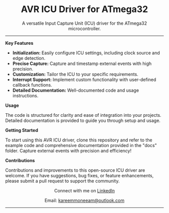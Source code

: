 <!-- AVR ICU Driver for ATmega32 -->


<h1 align="center">AVR ICU Driver for ATmega32</h1>

<p align="center">
  A versatile Input Capture Unit (ICU) driver for the ATmega32 microcontroller.
</p>

---

**Key Features**

- **Initialization:** Easily configure ICU settings, including clock source and edge detection.
- **Precise Capture:** Capture and timestamp external events with high precision.
- **Customization:** Tailor the ICU to your specific requirements.
- **Interrupt Support:** Implement custom functionality with user-defined callback functions.
- **Detailed Documentation:** Well-documented code and usage instructions.

**Usage**

The code is structured for clarity and ease of integration into your projects. Detailed documentation is provided to guide you through setup and usage.

**Getting Started**

To start using this AVR ICU driver, clone this repository and refer to the example code and comprehensive documentation provided in the "docs" folder. Capture external events with precision and efficiency!

**Contributions**

Contributions and improvements to this open-source ICU driver are welcome. If you have suggestions, bug fixes, or feature enhancements, please submit a pull request to support the community.

<div align="center">
  <p>Connect with me on <a href="https://www.linkedin.com/in/kareemmoneeam/">LinkedIn</a></p>
  <p>Email: <a href="mailto:kareemmoneeam@outlook.com">kareemmoneeam@outlook.com</a></p>
</div>

---

</div>

